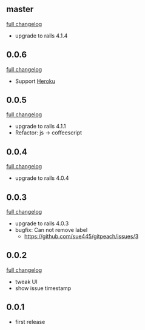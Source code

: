 ## master
[full changelog](http://github.com/sue445/gitpeach/compare/0.0.6...master)

* upgrade to rails 4.1.4

## 0.0.6
[full changelog](http://github.com/sue445/gitpeach/compare/0.0.5...0.0.6)

* Support [Heroku](http://www.heroku.com/)

## 0.0.5
[full changelog](http://github.com/sue445/gitpeach/compare/0.0.4...0.0.5)

* upgrade to rails 4.1.1
* Refactor: js -> coffeescript

## 0.0.4
[full changelog](http://github.com/sue445/gitpeach/compare/0.0.3...0.0.4)

* upgrade to rails 4.0.4

## 0.0.3
[full changelog](http://github.com/sue445/gitpeach/compare/0.0.2...0.0.3)

* upgrade to rails 4.0.3
* bugfix: Can not remove label
  * https://github.com/sue445/gitpeach/issues/3

## 0.0.2
[full changelog](http://github.com/sue445/gitpeach/compare/0.0.1...0.0.2)

* tweak UI
* show issue timestamp

## 0.0.1
* first release
